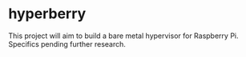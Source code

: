 # hyperberry
This project will aim to build a bare metal hypervisor for Raspberry Pi. Specifics pending further research.

